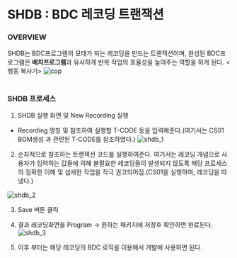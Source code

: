 # SHDB : BDC 레코딩 트랜잭션
####
### OVERVIEW

SHDB는 BDC프로그램의 모태가 되는 레코딩을 만드는 트랜잭션이며, 완성된 BDC프로그램은 **배치프로그램**과 유사하게 반복 작업의 효율성을 높여주는 역할을 하게 된다.
<행동 복사기>
![cop](https://user-images.githubusercontent.com/44318904/50592192-6ada6a80-0ed6-11e9-8f4e-a1d49e12ff03.jpg)

#
### SHDB 프로세스
1. SHDB 실행 화면 및 New Recording 실행
- Recording 명칭 및 참조하여 실행할 T-CODE 등을 입력해준다.(여기서는 CS01 BOM생성 과 관련된 T-CODE를 참조하였다.)
![shdb_1](https://user-images.githubusercontent.com/44318904/50592061-d7089e80-0ed5-11e9-85b9-01351d9accfd.PNG)


2. 순차적으로 참조하는 트랜잭션 코드를 실행하여준다. 여기서는 레코딩 개념으로 사용자가 입력하는 값들에 의해 불필요한 레코딩들이 발생되지 않도록 해당 프로세스의 정확한 이해 및 섬세한 작업을 적극 권고되어짐.(CS01을 실행하여, 레코딩을 따냈다.)

![shdb_2](https://user-images.githubusercontent.com/44318904/50592062-d7089e80-0ed5-11e9-9ac5-c84feb91299c.PNG)


3.  Save 버튼 클릭
4.  결과 레코딩화면을  Program -> 원하는 패키지에 저장후 확인하면 완료된다.
![shdb_3](https://user-images.githubusercontent.com/44318904/50592058-d6700800-0ed5-11e9-8af5-02f6d1f6567d.PNG)


5. 이후 부터는 해당 레코딩의 BDC 로직을 이용해서 개발에 사용하면 된다.


